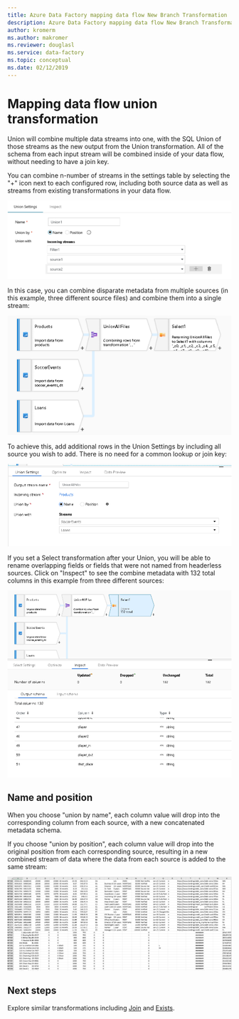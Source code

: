 ```yaml
---
title: Azure Data Factory mapping data flow New Branch Transformation
description: Azure Data Factory mapping data flow New Branch Transformation
author: kromerm
ms.author: makromer
ms.reviewer: douglasl
ms.service: data-factory
ms.topic: conceptual
ms.date: 02/12/2019
---
```


# Mapping data flow union transformation



Union will combine multiple data streams into one, with the SQL Union of those streams as the new output from the Union transformation. All of the schema from each input stream will be combined inside of your data flow, without needing to have a join key.

You can combine n-number of streams in the settings table by selecting the "+" icon next to each configured row, including both source data as well as streams from existing transformations in your data flow.

![Union transformation](media/data-flow/union.png "Union")

In this case, you can combine disparate metadata from multiple sources (in this example, three different source files) and combine them into a single stream:

![Union transformation overview](media/data-flow/union111.png "Union 1")

To achieve this, add additional rows in the Union Settings by including all source you wish to add. There is no need for a common lookup or join key:

![Union transformation settings](media/data-flow/unionsettings.png "Union settings")

If you set a Select transformation after your Union, you will be able to rename overlapping fields or fields that were not named from headerless sources. Click on "Inspect" to see the combine metadata with 132 total columns in this example from three different sources:

![Union transformation final](media/data-flow/union333.png "Union 3")

## Name and position

When you choose "union by name", each column value will drop into the corresponding column from each source, with a new concatenated metadata schema.

If you choose "union by position", each column value will drop into the original position from each corresponding source, resulting in a new combined stream of data where the data from each source is added to the same stream:

![Union output](media/data-flow/unionoutput.png "Union Output")

## Next steps

Explore similar transformations including [Join](data-flow-join.md) and [Exists](data-flow-exists.md).
